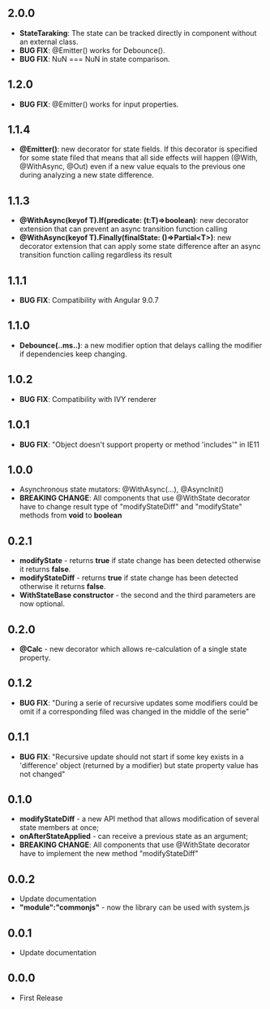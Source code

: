## 2.0.0
* **StateTaraking**: The state can be tracked directly in component without an external class.
* **BUG FIX**: @Emitter() works for Debounce().
* **BUG FIX**: NuN === NuN in state comparison.


## 1.2.0
* **BUG FIX**: @Emitter() works for input properties.

## 1.1.4 
* **@Emitter()**: new decorator for state fields. If this decorator is specified for some state filed that means that all side effects will happen (@With, @WithAsync, @Out) even if a new value equals to the previous one during analyzing a new state difference.

## 1.1.3
* **@WithAsync(keyof T).If(predicate: (t:T)=>boolean)**: new decorator extension that can prevent an async transition function calling
* **@WithAsync(keyof T).Finally(finalState: ()=>Partial&lt;T&gt;)**: new decorator extension that can apply some state difference after an async transition function calling regardless its result

## 1.1.1
* **BUG FIX**: Compatibility with Angular 9.0.7

## 1.1.0
* **Debounce(..ms..)**: a new modifier option that delays calling the modifier if dependencies keep changing.

## 1.0.2
* **BUG FIX**: Compatibility with IVY renderer


## 1.0.1
* **BUG FIX**: "Object doesn't support property or method 'includes'" in IE11

## 1.0.0
* Asynchronous state mutators: @WithAsync(...), @AsyncInit()
* **BREAKING CHANGE**: All components that use @WithState decorator have to change result type of "modifyStateDiff" and "modifyState" methods from __void__ to __boolean__

## 0.2.1
* **modifyState** - returns **true** if state change has been detected otherwise it returns **false**.
* **modifyStateDiff** - returns **true** if state change has been detected otherwise it returns **false**.
* **WithStateBase constructor** - the second and the third parameters are now optional.

## 0.2.0
* **@Calc** - new decorator which allows re-calculation of a single state property.  

## 0.1.2
* **BUG FIX**: "During a serie of recursive updates some modifiers could be omit if a corresponding filed was changed in the middle of the serie"

## 0.1.1
* **BUG FIX**: "Recursive update should not start if some key exists in a 'difference' object (returned by a modifier) but state property value has not changed"

## 0.1.0
* **modifyStateDiff** - a new API method that allows modification of several state members at once;
* **onAfterStateApplied** - can receive a previous state as an argument;
* **BREAKING CHANGE**: All components that use @WithState decorator have to implement the new method "modifyStateDiff"
## 0.0.2
* Update documentation
* **"module":"commonjs"** - now the library can be used with system.js
## 0.0.1
* Update documentation
## 0.0.0
* First Release
